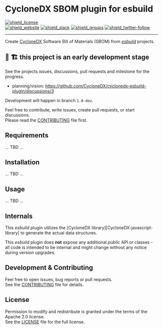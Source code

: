 # CycloneDX SBOM plugin for esbuild

[![shield_license]][license_file]  
[![shield_website]][link_website]
[![shield_slack]][link_slack]
[![shield_groups]][link_discussion]
[![shield_twitter-follow]][link_twitter]

----

Create [CycloneDX] Software Bill of Materials (SBOM) from _[esbuild]_ projects.

## 🚧 🏗️ this project is an early development stage

See the projects issues, discussions, pull requests and milestone for the progress.

- planning/vision: https://github.com/CycloneDX/cyclonedx-esbuild-plugin/discussions/3

Development will happen in branch `1.0-dev`.

Feel free to contribute, write issues, create pull requests, or start discussions.  
Please read the [CONTRIBUTING][contributing_file] file first.

## Requirements

... TBD ...

## Installation

... TBD ...

## Usage

... TBD ...


## Internals

This _esbuild_ plugin utilizes the [CycloneDX library][CycloneDX-javascript-library] to generate the actual data structures.

 <!-- Besides the class `CycloneDxEsbuildPlugin` and the interface `CycloneDxEsbuildPluginOptions`,  -->
This _esbuild_ plugin does **not** expose any additional _public_ API or classes - all code is intended to be internal and might change without any notice during version upgrades.

## Development & Contributing

Feel free to open issues, bug reports or pull requests.  
See the [CONTRIBUTING][contributing_file] file for details.

## License

Permission to modify and redistribute is granted under the terms of the Apache 2.0 license.  
See the [LICENSE][license_file] file for the full license.


[license_file]: https://github.com/CycloneDX/cyclonedx-esbuild-plugin/blob/1.0-dev/LICENSE
[contributing_file]: https://github.com/CycloneDX/cyclonedx-esbuild-plugin/blob/1.0-dev/CONTRIBUTING.md

[CycloneDX]: https://cyclonedx.org/
[esbuild]: https://esbuild.github.io
[cyclonedx-library]: https://www.npmjs.com/package/@cyclonedx/cyclonedx-library

[shield_license]: https://img.shields.io/github/license/CycloneDX/cyclonedx-esbuild-plugin?logo=open%20source%20initiative&logoColor=white "license"
[shield_website]: https://img.shields.io/badge/https://-cyclonedx.org-blue.svg "homepage"
[shield_slack]: https://img.shields.io/badge/slack-join-blue?logo=Slack&logoColor=white "slack join"
[shield_groups]: https://img.shields.io/badge/discussion-groups.io-blue.svg "groups discussion"
[shield_twitter-follow]: https://img.shields.io/badge/Twitter-follow-blue?logo=Twitter&logoColor=white "twitter follow"

[link_website]: https://cyclonedx.org/
[link_slack]: https://cyclonedx.org/slack/invite
[link_discussion]: https://groups.io/g/CycloneDX
[link_twitter]: https://twitter.com/CycloneDX_Spec
